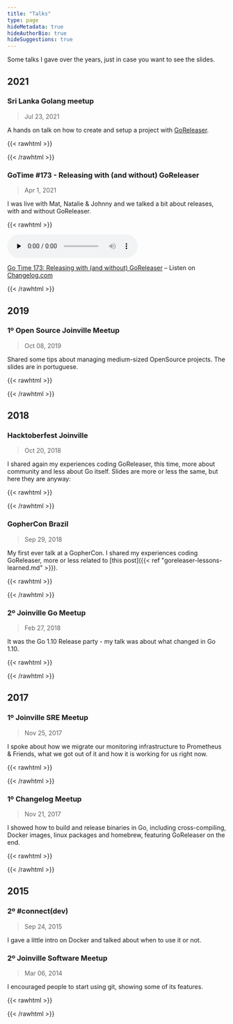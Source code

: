 ```yaml
---
title: "Talks"
type: page
hideMetadata: true
hideAuthorBio: true
hideSuggestions: true
---
```


Some talks I gave over the years, just in case you want to see the slides.

## 2021

### Sri Lanka Golang meetup

> Jul 23, 2021

A hands on talk on how to create and setup a project with [GoReleaser](https://goreleaser.com).

{{< rawhtml >}}
<p>
	<script async class="speakerdeck-embed" data-id="da51dc4dcc6045dda1d9ea52b1f92cb4" data-ratio="1.77777777777778" src="//speakerdeck.com/assets/embed.js"></script>
</p>
{{< /rawhtml >}}

### GoTime #173 - Releasing with (and without) GoReleaser

> Apr 1, 2021

I was live with Mat, Natalie & Johnny and we talked a bit about releases, with and without GoReleaser.

{{< rawhtml >}}
<p>
	<audio data-theme="night" data-src="https://changelog.com/gotime/173/embed" src="https://cdn.changelog.com/uploads/gotime/173/go-time-173.mp3" preload="none" class="changelog-episode" controls></audio><p><a href="https://changelog.com/gotime/173">Go Time 173: Releasing with (and without) GoReleaser</a> – Listen on <a href="https://changelog.com/">Changelog.com</a></p><script async src="//cdn.changelog.com/embed.js"></script>
</p>
{{< /rawhtml >}}

## 2019

### 1º Open Source Joinville Meetup

> Oct 08, 2019

Shared some tips about managing medium-sized OpenSource projects. The slides
are in portuguese.

{{< rawhtml >}}
<p>
	<script async class="speakerdeck-embed" data-id="a088943ef7e64eb28325c1efb84d55b5" data-ratio="1.77777777777778" src="//speakerdeck.com/assets/embed.js"></script>
</p>
{{< /rawhtml >}}

## 2018

### Hacktoberfest Joinville

> Oct 20, 2018

I shared again my experiences coding GoReleaser, this time, more about community and less about Go itself. Slides are more or less the same, but here they are anyway:

{{< rawhtml >}}
<p>
	<script async class="speakerdeck-embed" data-id="faab113c39754ad093be902e21f799bd" data-ratio="1.33333333333333" src="//speakerdeck.com/assets/embed.js"></script>
</p>
{{< /rawhtml >}}

### GopherCon Brazil

> Sep 29, 2018

My first ever talk at a GopherCon. I shared my experiences coding GoReleaser, more or less related to [this post]({{< ref "goreleaser-lessons-learned.md" >}}).

{{< rawhtml >}}
<p>
	<script async class="speakerdeck-embed" data-id="962142857c0c46c9bd8fa516611cd90e" data-ratio="1.33333333333333" src="//speakerdeck.com/assets/embed.js"></script>
</p>
{{< /rawhtml >}}

### 2º Joinville Go Meetup

> Feb 27, 2018

It was the Go 1.10 Release party - my talk was about what changed in Go 1.10.

{{< rawhtml >}}
<p>
	<script async class="speakerdeck-embed" data-id="44038e2880354ede8e1148deb974f247" data-ratio="1.41436464088398" src="//speakerdeck.com/assets/embed.js"></script>
</p>
{{< /rawhtml >}}

## 2017

### 1º Joinville SRE Meetup

> Nov 25, 2017

I spoke about how we migrate our monitoring infrastructure to Prometheus & Friends, what we got out of it and how it is working for us right now.

{{< rawhtml >}}
<p>
	<script async class="speakerdeck-embed" data-id="9446e109d6864391b5db444c70669da9" data-ratio="1.77777777777778" src="//speakerdeck.com/assets/embed.js"></script>
</p>
{{< /rawhtml >}}

### 1º Changelog Meetup

> Nov 21, 2017

I showed how to build and release binaries in Go, including cross-compiling, Docker images, linux packages and homebrew, featuring GoReleaser on the end.

{{< rawhtml >}}
<p>
	<script async class="speakerdeck-embed" data-id="f90af713e7354f3faf357fa959e9c3ed" data-ratio="1.77777777777778" src="//speakerdeck.com/assets/embed.js"></script>
</p>
{{< /rawhtml >}}

## 2015

### 2º #connect(dev)

> Sep 24, 2015

I gave a little intro on Docker and talked about when to use it or not.

### 2º Joinville Software Meetup

> Mar 06, 2014

I encouraged people to start using git, showing some of its features.

{{< rawhtml >}}
<p>
	<script async class="speakerdeck-embed" data-id="872b9fe087d40131cd6b3688b74f7104" data-ratio="1.77777777777778" src="//speakerdeck.com/assets/embed.js"></script>
</p>
{{< /rawhtml >}}
